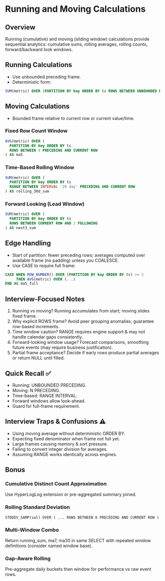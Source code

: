 # Running and Moving Calculations

## Overview
Running (cumulative) and moving (sliding window) calculations provide sequential analytics: cumulative sums, rolling averages, rolling counts, forward/backward look windows.

## Running Calculations
- Use unbounded preceding frame.
- Deterministic form:
```sql
SUM(metric) OVER (PARTITION BY key ORDER BY ts ROWS BETWEEN UNBOUNDED PRECEDING AND CURRENT ROW) AS running_sum
```

## Moving Calculations
- Bounded frame relative to current row or current value/time.

### Fixed Row Count Window
```sql
AVG(metric) OVER (
  PARTITION BY key ORDER BY ts
  ROWS BETWEEN 4 PRECEDING AND CURRENT ROW
) AS ma5
```

### Time-Based Rolling Window
```sql
SUM(metric) OVER (
  PARTITION BY key ORDER BY ts
  RANGE BETWEEN INTERVAL '29 day' PRECEDING AND CURRENT ROW
) AS rolling_30d_sum
```

### Forward Looking (Lead Window)
```sql
SUM(metric) OVER (
  PARTITION BY key ORDER BY ts
  ROWS BETWEEN CURRENT ROW AND 2 FOLLOWING
) AS next3_sum
```

## Edge Handling
- Start of partition: fewer preceding rows; averages computed over available frame (no padding) unless you COALESCE.
- Use CASE to require full frame:
```sql
CASE WHEN ROW_NUMBER() OVER (PARTITION BY key ORDER BY ts) >= 5
     THEN AVG(metric) OVER (...)
END AS ma5_full
```

## Interview-Focused Notes
1. Running vs moving? Running accumulates from start; moving slides fixed frame.
2. Why explicit ROWS frame? Avoid peer grouping anomalies; guarantee row-based increments.
3. Time window caution? RANGE requires engine support & may not handle calendar gaps consistently.
4. Forward-looking window usage? Forecast comparisons, smoothing future events (may require business justification).
5. Partial frame acceptance? Decide if early rows produce partial averages or return NULL until filled.

## Quick Recall ✅
- Running: UNBOUNDED PRECEDING.
- Moving: N PRECEDING.
- Time-based: RANGE INTERVAL.
- Forward windows allow look-ahead.
- Guard for full-frame requirement.

## Interview Traps & Confusions ⚠️
- Using moving average without deterministic ORDER BY.
- Expecting fixed denominator when frame not full yet.
- Large frames causing memory & sort pressure.
- Failing to convert integer division for averages.
- Assuming RANGE works identically across engines.

## Bonus
### Cumulative Distinct Count Approximation
Use HyperLogLog extension or pre-aggregated summary joined.

### Rolling Standard Deviation
`STDDEV_SAMP(val) OVER ( ... ROWS BETWEEN 6 PRECEDING AND CURRENT ROW )`

### Multi-Window Combo
Return running_sum, ma7, ma30 in same SELECT with repeated window definitions (consider named window base). 

### Gap-Aware Rolling
Pre-aggregate daily buckets then window for performance vs raw event rows.
